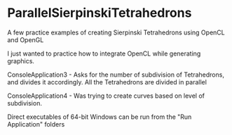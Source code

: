 # ParallelSierpinskiTetrahedrons
A few practice examples of creating Sierpinski Tetrahedrons using OpenCL and OpenGL

I just wanted to practice how to integrate OpenCL while generating graphics.

ConsoleApplication3 - Asks for the number of subdivision of Tetrahedrons, and divides it accordingly. All the Tetrahedrons are divided in parallel

ConsoleApplication4 - Was trying to create curves based on level of subdivision.

Direct executables of 64-bit Windows can be run from the "Run Application" folders
